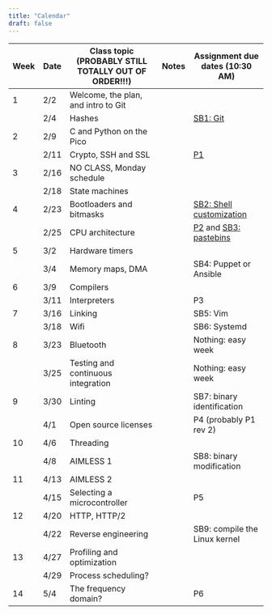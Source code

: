 ```yaml
---
title: "Calendar"
draft: false
---
```




| Week |  Date  |     Class topic (PROBABLY STILL TOTALLY OUT OF ORDER!!!)                               | Notes            |               Assignment due dates (10:30 AM)                         |
|------|--------|----------------------------------------------------------------------------------------|------------------|---------------------------------------------------|
|  1   |  2/2   | Welcome, the plan, and intro to Git                                           |                  |                                                   |
|      |  2/4   | Hashes        |                  | [SB1: Git](http://micropropro.com/logistics/skills/#sb1-git)      |
|  2   |  2/9   | C and Python on the Pico       |         |          |
|      |  2/11  | Crypto, SSH and SSL |                  | [P1](/logistics/projects/#p1-design-and-build-a-new-raspberry-pi-pico-accessory)                        |
|  3   |  2/16  | NO CLASS, Monday schedule    |         |          |
|      |  2/18  | State machines        |         |  |
|  4   |  2/23  | Bootloaders and bitmasks  |         | [SB2: Shell customization](http://micropropro.com/logistics/skills/#sb2-customize-your-pi-shell)         |
|      |  2/25  | CPU architecture        |         | [P2](http://micropropro.com/logistics/projects/#p2-program-an-oscilloscope-puzzle-for-the-pico) and [SB3: pastebins](http://micropropro.com/logistics/skills/#sb3-learn-to-use-pastebins)         |
|  5   |  3/2   | Hardware timers      |         |          |
|      |  3/4   | Memory maps, DMA        |         | SB4: Puppet or Ansible      |
|  6   |  3/9   | Compilers      |        |          |
|      |  3/11  | Interpreters        |          |  P3        |
|  7   |  3/16  | Linking        |         | SB5: Vim         |
|      |  3/18  | Wifi       |          | SB6: Systemd        |
|  8   |  3/23  | Bluetooth        |         | Nothing: easy week         |
|      |  3/25  | Testing and continuous integration |         | Nothing: easy week        |
|  9   |  3/30  | Linting        |         | SB7: binary identification     |
|      |  4/1   | Open source licenses        |          | P4 (probably P1 rev 2)        |
|  10  |  4/6   | Threading        |         |          |
|      |  4/8   | AIMLESS 1        |          | SB8: binary modification        |
|  11  |  4/13  | AIMLESS 2       |         |          |
|      |  4/15  | Selecting a microcontroller         |          |   P5      |
|  12  |  4/20  | HTTP, HTTP/2        |          |          |
|      |  4/22  | Reverse engineering |    | SB9: compile the Linux kernel        |
|  13  |  4/27  | Profiling and optimization        |         |          |
|      |  4/29  | Process scheduling?        |         |         |
|  14  |  5/4   | The frequency domain?        |         |    P6      |
